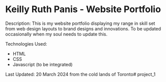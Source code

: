 # Keilly Ruth Panis - Website Portfolio

Description:
This is my website portfolio displaying my range in skill set from web design layouts to brand designs and innovations. To be updated occasionally when my soul needs to update this.

Technologies Used:
- HTML
- CSS
- Javascript (to be integrated)

Last Updated:
20 March 2024 from the cold lands of Toronto#   p r o j e c t _ 1  
 
